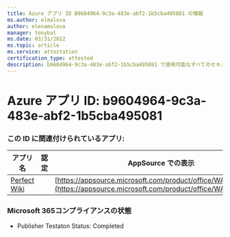 ```yaml
---
title: Azure アプリ ID B9604964-9c3a-483e-abf2-1b5cba495081 の情報
ms.author: elmalova
author: elenamalova
manager: tonybal
ms.date: 03/31/2022
ms.topic: article
ms.service: attestation
certification_type: attested
description: b9604964-9c3a-483e-abf2-1b5cba495081 で使用可能なすべてのセキュリティおよびコンプライアンス情報。
---
```

# <a name="azure-app-id-b9604964-9c3a-483e-abf2-1b5cba495081"></a>Azure アプリ ID: b9604964-9c3a-483e-abf2-1b5cba495081


### <a name="apps-associated-with-this-id"></a>この ID に関連付けられているアプリ:
| **アプリ名** | **認定** | **AppSource での表示** |
|--------------|---------------|-----------------------|
| [Perfect Wiki](../forward/WA200001679.md) |  | [https://appsource.microsoft.com/product/office/WA200001679](https://appsource.microsoft.com/product/office/WA200001679) |

### <a name="microsoft-365-app-compliance-status"></a>Microsoft 365コンプライアンスの状態
- Publisher Testaton Status: Completed

